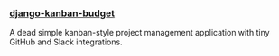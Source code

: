 ### [django-kanban-budget](https://github.com/The-Politico/django-kanban-budget)

A dead simple kanban-style project management application with tiny GitHub and Slack integrations.
